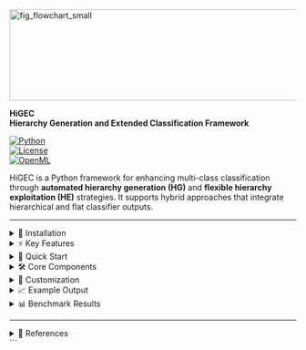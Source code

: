 <img width="700" height="160" alt="fig_flowchart_small" src="https://github.com/user-attachments/assets/cbd2a000-49f8-49eb-a839-deaa8e64444e" />

**HiGEC**  
**Hierarchy Generation and Extended Classification Framework**  

[![Python](https://img.shields.io/badge/python-3.8%2B-blue)](https://www.python.org)  
[![License](https://img.shields.io/badge/license-MIT-green)](LICENSE)  
[![OpenML](https://img.shields.io/badge/OpenML-datasets-orange)](https://www.openml.org)  

HiGEC is a Python framework for enhancing multi-class classification through **automated hierarchy generation (HG)** and **flexible hierarchy exploitation (HE)** strategies. It supports hybrid approaches that integrate hierarchical and flat classifier outputs.

---
<details>
<summary>🔧 Installation</summary>

```bash
git clone https://github.com/alagoz/higec.git
cd higec
pip install -r requirements.txt
```

**Dependencies:**  
`numpy` `scipy` `matplotlib` `scikit-learn` `scikit-learn-extra` `proglearn` `xgboost` `lightgbm`

---
</details>

<details> <summary>⚡ Key Features</summary>
  
� **Automatic hierarchy generation** from flat class labels
  
🧩 **Hybrid HE+F classification strategies**
  
🖇️ Support for **any scikit-learn compatible classifier**
  
📊 **Benchmark-ready** with OpenML integration
  
🌳 **Visualization tools** for hierarchy inspection

---
</details>

<details> <summary>🚀 Quick Start</summary>

Run the example:
```bash
python run_higec_example.py
```

Pipeline:
1. Downloads OpenML dataset

2. Trains flat classifier baseline

3. Generates class hierarchy

4. Evaluates hierarchical approach

---
</details>

<details> <summary>🛠 Core Components</summary>

| File       | Purpose                           |
|------------|-----------------------------------|
| `HG.py`    | Hierarchy generation              |
| `HE.py`    | Hierarchy exploitation            |
| `hdc.py`   | Divisive clustering               |
| `utils.py` | Data handling & visualization     |

---
</details>

<details> <summary>🧪 Customization</summary>

Adjust parameters in 'run_higec_example.py':

```bash
DID = 46264                       # OpenML dataset ID
HiGEC = 'CCM[HAC|COMPLETE]-LCPN[ETC]+F[XGB]'  # HG + HE scheme
CLF_NAME_FC = 'RF'                # Flat classifier
```

Available classifiers: `RF`, `XGB`, `ETC`, `LGB`.

---
</details>

<details> <summary>📈 Example Output</summary>

```bash
Extended Linkage Table:

node_id:0, node_type:parent, subsets:[[0], [1,2,3,4]], branch_ids:[0,7], parent_id:None
node_id:1, node_type:parent, subsets:[[3,4],[1,2]], branch_ids:[5,6], parent_id:0
```

```bash
Performance Comparison:

- Flat Classification (RF) (f1): 0.3517 in 0.4309 seconds
- HiGEC: CCM[HAC|COMPLETE]-LCPN[ETC]+F[XGB] (f1): 0.3700 in 1.1853 seconds
```

Generated Hierarchy:  
![example_hierarchy](https://github.com/user-attachments/assets/96e78795-541b-41a1-a7bb-a945b65411fa)

---
</details>

<details>
<summary>📊 Benchmark Results</summary>

HiGEC was evaluated on **100 multi-class tabular datasets**, showing consistent F1-score gains over flat classification (FC), particularly with hybrid HE+F configurations.

---

### Mean F1 Comparison (HiGEC vs FC)

<img width="1476" height="387" alt="fig_mcm_higec_vs_fc" src="https://github.com/user-attachments/assets/614581db-e193-44dc-a5d2-998db14887b5" />

**Download raw results (F1 scores per dataset):**  
- [f1_scores_fc_vs_higec.csv](./results/f1_scores_fc_vs_higec.csv) – Contains per-dataset F1-scores of FC and selected HiGEC algorithms.  
- Columns: `dataset_id`, `dataset_name`, `fc_rf`, `fc_xgb`, `fc_etc`, `fc_lgb`, `higec_scheme1`, `higec_scheme2`, ...

---

### Mean F1 Scores & Standard Deviations

![table](https://github.com/user-attachments/assets/7e8000ef-de32-4aa2-87a6-76da536a9d26)

**Download mean performance metrics for all FC algorithms:**  
- [fc_mean_performance.csv](./results/fc_mean_performance.csv) – Contains mean scores across datasets for each FC algorithm.  
- Columns: `classifier`, `mean_f1`, `mean_acc`, `mean_auc`, `mean_duration_sec`

---

These CSV files allow full reproducibility and further statistical analysis of HiGEC’s performance compared to FC.
</details>

---
</details>

<details> <summary>📖 References</summary>

For more details on methodology, datasets, and evaluations, see the HiGEC GitHub repository.

</details> ```
